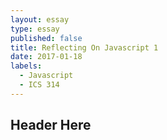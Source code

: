```yaml
---
layout: essay
type: essay
published: false
title: Reflecting On Javascript 1
date: 2017-01-18
labels:
  - Javascript
  - ICS 314
---
```


## Header Here
